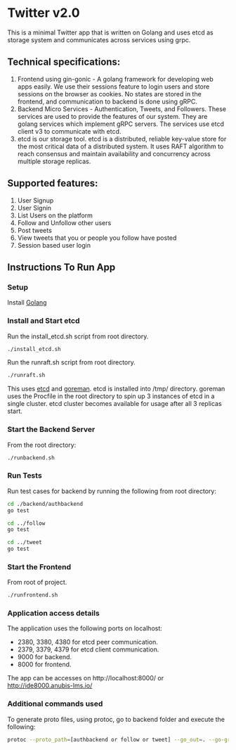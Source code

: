 # Twitter v2.0

This is a minimal Twitter app that is written on Golang and uses etcd as storage system and communicates across services using grpc.

## Technical specifications:

1. Frontend using gin-gonic - A golang framework for developing web apps easily. We use their sessions feature to login users and store sessions on the browser as cookies. No states are stored in the frontend, and communication to backend is done using gRPC.
2. Backend Micro Services - Authentication, Tweets, and Followers. These services are used to provide the features of our system. They are golang services which implement gRPC servers. The services use etcd client v3 to communicate with etcd.
3. etcd is our storage tool. etcd is a distributed, reliable key-value store for the most critical data of a distributed system. It uses RAFT algorithm to reach consensus and maintain availability and concurrency across multiple storage replicas.

## Supported features:
1. User Signup
2. User Signin
3. List Users on the platform
4. Follow and Unfollow other users
5. Post tweets
6. View tweets that you or people you follow have posted
7. Session based user login

## Instructions To Run App
### Setup

Install [Golang](https://go.dev/doc/install)

### Install and Start etcd

Run the install_etcd.sh script from root directory.
```bash
./install_etcd.sh
```
Run the runraft.sh script from root directory.
```bash
./runraft.sh
```
This uses [etcd](https://github.com/etcd-io/etcd) and [goreman](https://github.com/mattn/goreman).
etcd is installed into /tmp/ directory. goreman uses the Procfile in the root directory to spin up 3 instances of etcd in a single cluster. etcd cluster becomes available for usage after all 3 replicas start.

### Start the Backend Server

From the root directory:
```bash
./runbackend.sh
```

### Run Tests

Run test cases for backend by running the following from root directory:
```bash
cd ./backend/authbackend
go test 

cd ../follow
go test 

cd ../tweet
go test 
```

### Start the Frontend

From root of project.  

```bash
./runfrontend.sh
```

### Application access details

The application uses the following ports on localhost:
- 2380, 3380, 4380 for etcd peer communication.
- 2379, 3379, 4379 for etcd client communication.
- 9000 for backend.
- 8000 for frontend.

The app can be accesses on http://localhost:8000/ or http://ide8000.anubis-lms.io/

### Additional commands used

To generate proto files, using protoc, go to backend folder and execute the following:
```bash
protoc --proto_path=[authbackend or follow or tweet] --go_out=. --go-grpc_out=. [authbackend or follow or tweet]/*.proto
```

